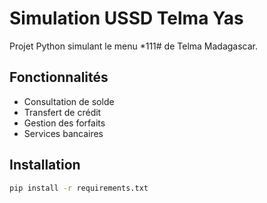# Simulation USSD Telma Yas

Projet Python simulant le menu *111# de Telma Madagascar.

## Fonctionnalités
- Consultation de solde
- Transfert de crédit
- Gestion des forfaits
- Services bancaires

## Installation
```bash
pip install -r requirements.txt